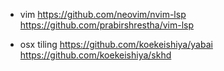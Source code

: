 - vim
https://github.com/neovim/nvim-lsp
https://github.com/prabirshrestha/vim-lsp

- osx tiling
https://github.com/koekeishiya/yabai
https://github.com/koekeishiya/skhd

